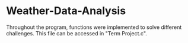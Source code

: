 # Weather-Data-Analysis
Throughout the program, functions were implemented to solve different challenges. This file can be accessed in "Term Project.c". 
